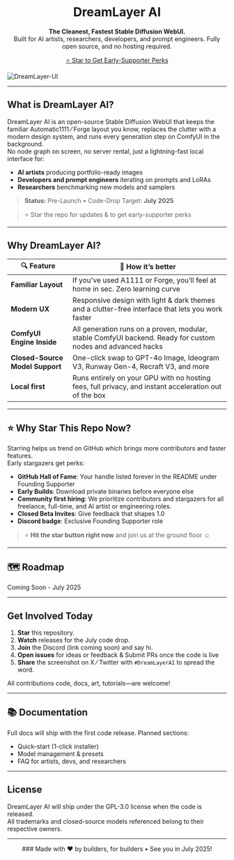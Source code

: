 <h1 align="center">DreamLayer AI</h1>
<p align="center">
  <strong>The Cleanest, Fastest Stable Diffusion WebUI.</strong><br>
  Built for AI artists, researchers, developers, and prompt engineers. Fully open source, and no hosting required.
</p>

<p align="center">
  <a href="#why-star-this-repo">⭐&nbsp;Star to Get Early-Supporter Perks</a>
</p>

![DreamLayer-UI](https://github.com/user-attachments/assets/d2cb7e4c-0194-4413-ac03-998bbb25c903)

---

## What is DreamLayer AI?

DreamLayer AI is an open-source Stable Diffusion WebUI that keeps the familiar Automatic1111 ⁄ Forge layout you know, replaces the clutter with a modern design system, and runs every generation step on ComfyUI in the background.  
No node graph on screen, no server rental, just a lightning-fast local interface for:

* **AI artists** producing portfolio-ready images  
* **Developers and prompt engineers** iterating on prompts and LoRAs  
* **Researchers** benchmarking new models and samplers  

> **Status:** Pre-Launch • Code-Drop Target: **July 2025**

> ⭐ Star the repo for updates & to get early-supporter perks

---

## Why DreamLayer AI?

| 🔍 Feature | 🚀 How it’s better |
|------------|-----------|
| **Familiar Layout** | If you’ve used A1111 or Forge, you’ll feel at home in sec. Zero learning curve |
| **Modern UX** | Responsive design with light & dark themes and a clutter-free interface that lets you work faster |
| **ComfyUI Engine Inside** | All generation runs on a proven, modular, stable ComfyUI backend. Ready for custom nodes and advanced hacks |
| **Closed-Source Model Support** | One-click swap to GPT-4o Image, Ideogram V3, Runway Gen-4, Recraft V3, and more |
| **Local first** | Runs entirely on your GPU with no hosting fees, full privacy, and instant acceleration out of the box |

---

## ⭐ Why Star This Repo Now?

Starring helps us trend on GitHub which brings more contributors and faster features.  
Early stargazers get perks:

* **GitHub Hall of Fame**: Your handle listed forever in the README under Founding Supporter  
* **Early Builds**: Download private binaries before everyone else
* **Community first hiring**: We prioritize contributors and stargazers for all freelance, full-time, and AI artist or engineering roles.    
* **Closed Beta Invites**: Give feedback that shapes 1.0  
* **Discord badge**: Exclusive Founding Supporter role

> ⭐ **Hit the star button right now** and join us at the ground floor ☺️

---

## 🗺 Roadmap

Coming Soon - July 2025

---

## Get Involved Today

1. **Star** this repository.  
2. **Watch** releases for the July code drop.  
3. **Join** the Discord (link coming soon) and say hi.
4. **Open issues** for ideas or feedback & Submit PRs once the code is live
5. **Share** the screenshot on X ⁄ Twitter with `#DreamLayerAI` to spread the word.

All contributions code, docs, art, tutorials—are welcome!

---

## 📚 Documentation

Full docs will ship with the first code release. Planned sections:

- Quick-start (1-click installer)  
- Model management & presets  
- FAQ for artists, devs, and researchers  

---

## License

DreamLayer AI will ship under the GPL-3.0 license when the code is released.  
All trademarks and closed-source models referenced belong to their respective owners.

---

<p align="center">### Made with ❤️ by builders, for builders • See you in July 2025!</p>

